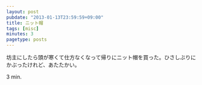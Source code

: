 ```yaml
---
layout: post
pubdate: "2013-01-13T23:59:59+09:00"
title: ニット帽
tags: [misc]
minutes: 3
pagetype: posts
---
```

坊主にしたら頭が寒くて仕方なくなって帰りにニット帽を買った。ひさしぶりにかぶったけれど、あたたかい。

3 min.
